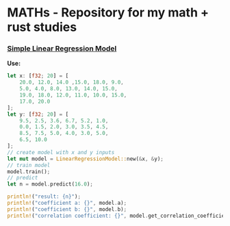 # MATHs - Repository for my math + rust studies

### [Simple Linear Regression Model](src/linear_regression.rs)
**Use:**

```rs
let x: [f32; 20] = [
	20.0, 12.0, 14.0 ,15.0, 18.0, 9.0,
	5.0, 4.0, 8.0, 13.0, 14.0, 15.0,
	19.0, 18.0, 12.0, 11.0, 10.0, 15.0,
	17.0, 20.0
];
let y: [f32; 20] = [
	9.5, 2.5, 3.6, 6.7, 5.2, 1.0,
	0.0, 1.5, 2.0, 3.0, 3.5, 4.5,
	8.5, 7.5, 5.0, 4.0, 3.0, 5.0,
	6.5, 10.0
];
// create model with x and y inputs
let mut model = LinearRegressionModel::new(&x, &y);
// train model
model.train();
// predict
let n = model.predict(16.0);

println!("result: {n}");
println!("coefficient a: {}", model.a);
println!("coefficient b: {}", model.b);
println!("correlation coefficient: {}", model.get_correlation_coefficient());
```